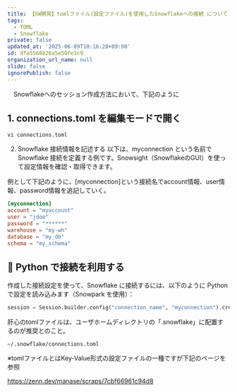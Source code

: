 ```yaml
---
title: 【SW開発】tomlファイル(設定ファイル)を使用したSnowflakeへの接続 について
tags:
  - TOML
  - Snowflake
private: false
updated_at: '2025-06-09T10:16:28+09:00'
id: dfa5568826a5e50fe3c9
organization_url_name: null
slide: false
ignorePublish: false
---
```


　Snowflakeへのセッション作成方法において、下記のように


## 1. connections.toml を編集モードで開く

```shell
vi connections.toml
```

2. Snowflake 接続情報を記述する
以下は、myconnection という名前で Snowflake 接続を定義する例です。Snowsight（SnowflakeのGUI）を使って設定情報を確認・取得できます。

例として下記のように、[myconnection]という接続名でaccount情報、user情報、password情報を追記していく。

```toml.toml
[myconnection]
account = "myaccount"
user = "jdoe"
password = "******"
warehouse = "my-wh"
database = "my_db"
schema = "my_schema"
```


## 🐍 Python で接続を利用する
作成した接続設定を使って、Snowflake に接続するには、以下のように Python で設定を読み込みます（Snowpark を使用）：

```python.py
session = Session.builder.config("connection_name", "myconnection").create()
```
肝心のtomlファイルは、ユーザホームディレクトリの「.snowflake」に配置するのが推奨とのこと。

```
~/.snowflake/connections.toml
```

※tomlファイルとはKey-Value形式の設定ファイルの一種ですが下記のページを参照

https://zenn.dev/manase/scraps/7cbf66961c94d8

